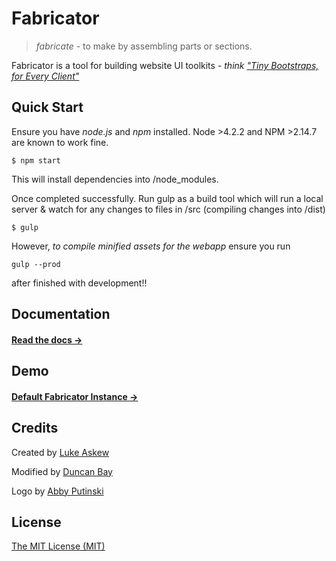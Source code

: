 # Fabricator

> _fabricate_ - to make by assembling parts or sections.

Fabricator is a tool for building website UI toolkits - _think ["Tiny Bootstraps, for Every Client"](http://daverupert.com/2013/04/responsive-deliverables/#tiny-bootstraps-for-every-client)_

## Quick Start

Ensure you have *node.js* and *npm* installed. Node >4.2.2 and NPM >2.14.7 are known to work fine.

```shell
$ npm start
```

This will install dependencies into /node_modules. 

Once completed successfully. Run gulp as a build tool which will run a local server & watch for any changes to files in /src (compiling changes into /dist)

```shell
$ gulp 
```

However, *to compile minified assets for the webapp* ensure you run 
```shell
gulp --prod
``` 
after finished with development!!


## Documentation

#### [Read the docs →](http://fbrctr.github.io/docs)

## Demo

#### [Default Fabricator Instance →](http://fbrctr.github.io/demo)

## Credits

Created by [Luke Askew](http://twitter.com/lukeaskew)

Modified by [Duncan Bay](http://twitter.com/djtbay)

Logo by [Abby Putinski](https://abbyputinski.com/)

## License

[The MIT License (MIT)](http://opensource.org/licenses/mit-license.php)
